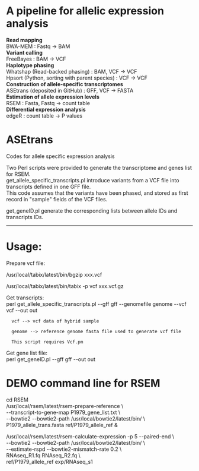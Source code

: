 # A pipeline for allelic expression analysis
**Read mapping**   
     BWA-MEM : Fastq -> BAM   
**Variant calling**   
     FreeBayes : BAM -> VCF   
**Haplotype phasing**   
     Whatshap (Read-backed phasing) :  BAM, VCF -> VCF   
     Hpsort (Python, sorting with parent species) : VCF -> VCF   
**Construction of allele-specific transcriptomes**   
       ASEtrans (deposited in GitHub) : GFF, VCF -> FASTA   
**Estimation of allele expression levels**   
       RSEM : Fasta, Fastq -> count table   
**Differential expression analysis**   
       edgeR : count table -> P values   



# ASEtrans
Codes for allele specific expression analysis  

Two Perl scripts were provided to generate the transcriptome and genes list for RSEM.   
get_allele_specific_transcripts.pl introduce variants from a VCF file into transcripts defined in one GFF file.  
This code assumes that the variants have been phased, and stored as first record in "sample" fields of the VCF files.

get_geneID.pl  generate the corresponding lists between allele IDs and transcripts IDs.  

-----------------------------------------------------------------------------------------
# Usage:

Prepare vcf file:

/usr/local/tabix/latest/bin/bgzip   xxx.vcf

/usr/local/tabix/latest/bin/tabix -p vcf xxx.vcf.gz

Get transcripts:  
perl get_allele_specific_transcripts.pl --gff  gff  --genomefile genome  --vcf vcf  --out out

      vcf --> vcf data of hybrid sample

      genome --> reference genome fasta file used to generate vcf file

      This script requires Vcf.pm


Get gene list file:  
perl get_geneID.pl --gff  gff  --out out


# DEMO command line for RSEM  
cd RSEM  
/usr/local/rsem/latest/rsem-prepare-reference  \  
   --transcript-to-gene-map P1979_gene_list.txt  \  
           --bowtie2 --bowtie2-path /usr/local/bowtie2/latest/bin/ \  
            P1979_allele_trans.fasta  ref/P1979_allele_ref &  
   

/usr/local/rsem/latest/rsem-calculate-expression -p 5 --paired-end   \  
      --bowtie2 --bowtie2-path /usr/local/bowtie2/latest/bin/   \  
    --estimate-rspd     --bowtie2-mismatch-rate 0.2   \  
  RNAseq_R1.fq RNAseq_R2.fq  \  
  ref/P1979_allele_ref   exp/RNAseq_s1  




